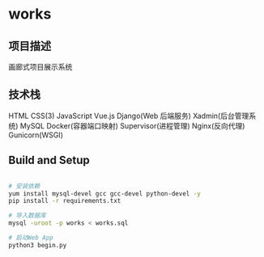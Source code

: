 # works

## 项目描述

画廊式项目展示系统

## 技术栈

HTML
CSS(3)
JavaScript
Vue.js
Django(Web 后端服务)
Xadmin(后台管理系统)
MySQL
Docker(容器端口映射)
Supervisor(进程管理)
Nginx(反向代理)
Gunicorn(WSGI)

## Build and Setup

```bash

# 安装依赖
yum install mysql-devel gcc gcc-devel python-devel -y
pip install -r requirements.txt

# 导入数据库
mysql -uroot -p works < works.sql

# 启动Web App
python3 begin.py

```

